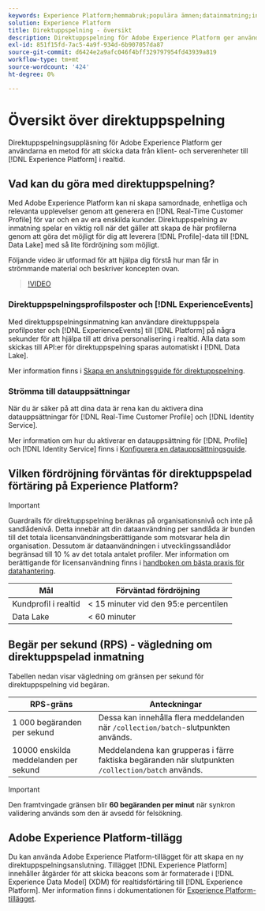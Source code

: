 ```yaml
---
keywords: Experience Platform;hemmabruk;populära ämnen;datainmatning;inmatade data;strömning;översikt;strömningsupptagning;latens;strömningstid;
solution: Experience Platform
title: Direktuppspelning - översikt
description: Direktuppspelning för Adobe Experience Platform ger användare en metod för att skicka data från klient- och serverenheter till Experience Platform i realtid.
exl-id: 851f15fd-7ac5-4a9f-934d-6b907057da87
source-git-commit: d6424e2a9afc046f4bff329797954fd43939a819
workflow-type: tm+mt
source-wordcount: '424'
ht-degree: 0%

---
```


# Översikt över direktuppspelning

Direktuppspelningsuppläsning för Adobe Experience Platform ger användarna en metod för att skicka data från klient- och serverenheter till [!DNL Experience Platform] i realtid.

## Vad kan du göra med direktuppspelning?

Med Adobe Experience Platform kan ni skapa samordnade, enhetliga och relevanta upplevelser genom att generera en [!DNL Real-Time Customer Profile] för var och en av era enskilda kunder. Direktuppspelning av inmatning spelar en viktig roll när det gäller att skapa de här profilerna genom att göra det möjligt för dig att leverera [!DNL Profile]-data till [!DNL Data Lake] med så lite fördröjning som möjligt.

Följande video är utformad för att hjälpa dig förstå hur man får in strömmande material och beskriver koncepten ovan.

>[!VIDEO](https://video.tv.adobe.com/v/28425?quality=12&learn=on)

### Direktuppspelningsprofilsposter och [!DNL ExperienceEvents]

Med direktuppspelningsinmatning kan användare direktuppspela profilposter och [!DNL ExperienceEvents] till [!DNL Platform] på några sekunder för att hjälpa till att driva personalisering i realtid. Alla data som skickas till API:er för direktuppspelning sparas automatiskt i [!DNL Data Lake].

Mer information finns i [Skapa en anslutningsguide för direktuppspelning](../tutorials/create-streaming-connection.md).

### Strömma till datauppsättningar

När du är säker på att dina data är rena kan du aktivera dina datauppsättningar för [!DNL Real-Time Customer Profile] och [!DNL Identity Service].

Mer information om hur du aktiverar en datauppsättning för [!DNL Profile] och [!DNL Identity Service] finns i [Konfigurera en datauppsättningsguide](../../profile/tutorials/dataset-configuration.md).

## Vilken fördröjning förväntas för direktuppspelad förtäring på Experience Platform?

>[!IMPORTANT]
>
>Guardrails för direktuppspelning beräknas på organisationsnivå och inte på sandlådenivå. Detta innebär att din dataanvändning per sandlåda är bunden till det totala licensanvändningsberättigande som motsvarar hela din organisation. Dessutom är dataanvändningen i utvecklingssandlådor begränsad till 10 % av det totala antalet profiler. Mer information om berättigande för licensanvändning finns i [handboken om bästa praxis för datahantering](../../landing/license-usage-and-guardrails/data-management-best-practices.md).

| Mål | Förväntad fördröjning |
| --------- | ---------------- |
| Kundprofil i realtid | &lt; 15 minuter vid den 95:e percentilen |
| Data Lake | &lt; 60 minuter |

## Begär per sekund (RPS) - vägledning om direktuppspelad inmatning

Tabellen nedan visar vägledning om gränsen per sekund för direktuppspelning vid begäran.

| RPS-gräns | Anteckningar |
| --- | --- |
| 1 000 begäranden per sekund | Dessa kan innehålla flera meddelanden när `/collection/batch`-slutpunkten används. |
| 10000 enskilda meddelanden per sekund | Meddelandena kan grupperas i färre faktiska begäranden när slutpunkten `/collection/batch` används. |

>[!IMPORTANT]
>
>Den framtvingade gränsen blir **60 begäranden per minut** när synkron validering används som den är avsedd för felsökning.

## Adobe Experience Platform-tillägg

Du kan använda Adobe Experience Platform-tillägget för att skapa en ny direktuppspelningsanslutning. Tillägget [!DNL Experience Platform] innehåller åtgärder för att skicka beacons som är formaterade i [!DNL Experience Data Model] (XDM) för realtidsförtäring till [!DNL Experience Platform]. Mer information finns i dokumentationen för [Experience Platform-tillägget](../../tags/extensions/client/web-sdk/overview.md).
